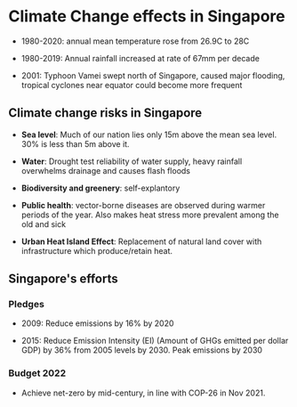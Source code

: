 # Climate Change effects in Singapore

- 1980-2020: annual mean temperature rose from 26.9C to 28C
  
- 1980-2019: Annual rainfall increased at rate of 67mm per decade
  
- 2001: Typhoon Vamei swept north of Singapore, caused major flooding, tropical cyclones near equator could become more frequent
  

## Climate change risks in Singapore

- **Sea level**: Much of our nation lies only 15m above the mean sea level. 30% is less than 5m above it.
  
- **Water**: Drought test reliability of water supply, heavy rainfall overwhelms drainage and causes flash floods
  
- **Biodiversity and greenery**: self-explantory
  
- **Public health**: vector-borne diseases are observed during warmer periods of the year. Also makes heat stress more prevalent among the old and sick
  
- **Urban Heat Island Effect**: Replacement of natural land cover with infrastructure which produce/retain heat.
  

## Singapore's efforts

### Pledges

- 2009: Reduce emissions by 16% by 2020
  
- 2015: Reduce Emission Intensity (EI) (Amount of GHGs emitted per dollar GDP) by 36% from 2005 levels by 2030. Peak emissions by 2030
  

### Budget 2022

- Achieve net-zero by mid-century, in line with COP-26 in Nov 2021.
